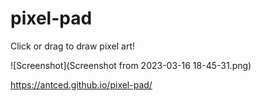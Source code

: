# pixel-pad

Click or drag to draw pixel art!

![Screenshot](Screenshot from 2023-03-16 18-45-31.png)

https://antced.github.io/pixel-pad/
